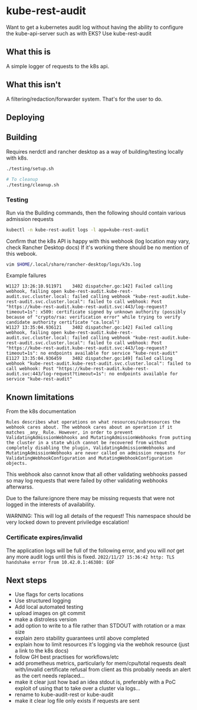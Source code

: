 # kube-rest-audit
Want to get a kubernetes audit log without having the ability to configure the kube-api-server such as with EKS?
Use kube-rest-audit

## What this is
A simple logger of requests to the k8s api.

## What this isn't
A filtering/redaction/forwarder system. That's for the user to do.

## Deploying

## Building
Requires nerdctl and rancher desktop as a way of building/testing locally with k8s.

```bash
./testing/setup.sh

# To cleanup
./testing/cleanup.sh
```

### Testing
Run via the Building commands, then the following should contain various admission requests

```bash
kubectl -n kube-rest-audit logs -l app=kube-rest-audit 
```

Confirm that the k8s API is happy with this webhook (log location may vary, check Rancher Desktop docs)
If it's working there should be no mention of this webook.

```bash
vim $HOME/.local/share/rancher-desktop/logs/k3s.log
```

Example failures

```
W1127 13:26:10.911971    3402 dispatcher.go:142] Failed calling webhook, failing open kube-rest-audit.kube-rest-audit.svc.cluster.local: failed calling webhook "kube-rest-audit.kube-rest-audit.svc.cluster.local": failed to call webhook: Post "https://kube-rest-audit.kube-rest-audit.svc:443/log-request?timeout=1s": x509: certificate signed by unknown authority (possibly because of "crypto/rsa: verification error" while trying to verify candidate authority certificate "ca.local")
W1127 13:35:04.936121    3402 dispatcher.go:142] Failed calling webhook, failing open kube-rest-audit.kube-rest-audit.svc.cluster.local: failed calling webhook "kube-rest-audit.kube-rest-audit.svc.cluster.local": failed to call webhook: Post "https://kube-rest-audit.kube-rest-audit.svc:443/log-request?timeout=1s": no endpoints available for service "kube-rest-audit"
E1127 13:35:04.936459    3402 dispatcher.go:149] failed calling webhook "kube-rest-audit.kube-rest-audit.svc.cluster.local": failed to call webhook: Post "https://kube-rest-audit.kube-rest-audit.svc:443/log-request?timeout=1s": no endpoints available for service "kube-rest-audit"

```

## Known limitations
From the k8s documentation

```text
Rules describes what operations on what resources/subresources the webhook cares about. The webhook cares about an operation if it matches _any_ Rule. However, in order to prevent ValidatingAdmissionWebhooks and MutatingAdmissionWebhooks from putting the cluster in a state which cannot be recovered from without completely disabling the plugin, ValidatingAdmissionWebhooks and MutatingAdmissionWebhooks are never called on admission requests for ValidatingWebhookConfiguration and MutatingWebhookConfiguration objects.
```

This webhook also cannot know that all other validating webhooks passed so may log requests that were failed by other validating webhooks afterwarss.

Due to the failure:ignore there may be missing requests that were not logged in the interests of availability.

WARNING: This will log all details of the request! This namespace should be very locked down to prevent priviledge escalation!

### Certificate expires/invalid
The application logs will be full of the following error, and you will *not* get any more audit logs until this is fixed.
```2022/11/27 15:36:42 http: TLS handshake error from 10.42.0.1:46380: EOF```



## Next steps
* Use flags for certs locations
* Use structured logging
* Add local automated testing
* upload images on git commit
* make a distroless version
* add option to write to a file rather than STDOUT with rotation or a max size
* explain zero stability guarantees until above completed
* explain how to limit resources it's logging via the webhok resource (just a link to the k8s docs)
* follow GH best practises for workflows/etc
* add prometheus metrics, particularly for mem/cpu/total requests dealt with/invalid certificate refusal from client as this probably needs an alert as the cert needs replaced...
* make it clear just how bad an idea stdout is, preferably with a PoC exploit of using that to take over a cluster via logs...
* rename to kube-audit-rest or kube-audit
* make it clear log file only exists if requests are sent
